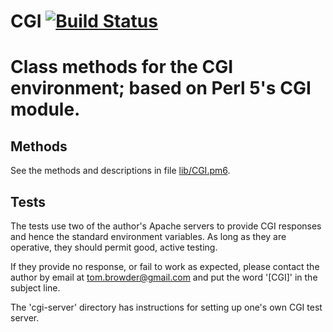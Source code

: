 # CGI [![Build Status](https://travis-ci.org/tbrowder/CGI-Perl6.svg?branch=master)](https://travis-ci.org/tbrowder/CGI-Perl6)

# Class methods for the CGI environment; based on Perl 5's CGI module.

## Methods

See the methods and descriptions in file [lib/CGI.pm6](./lib/CGI.pm6).

## Tests

The tests use two of the author's Apache servers to provide CGI
responses and hence the standard environment variables. As long as
they are operative, they should permit good, active testing.

If they provide no response, or fail to work as expected, please
contact the author by email at <tom.browder@gmail.com> and put the
word '[CGI]' in the subject line.

The 'cgi-server' directory has instructions for setting up one's own
CGI test server.
